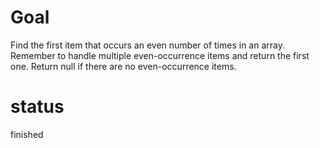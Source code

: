# Goal

Find the first item that occurs an even number of times in an array. Remember to handle multiple even-occurrence items and return the first one. Return null if there are no even-occurrence items.

# status

finished